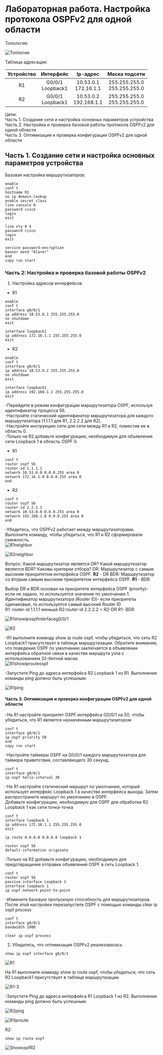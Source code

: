 # Лабораторная работа. Настройка протокола OSPFv2 для одной области

Топология:

![Топлогия](scrn/Топология.png)

Таблица адресации:

|Устройство|Интерфейс|Ip-адрес|Маска подсети|
|:--------:|:---------:|:---------:|:---------:|
|R1| G0/0/1<br/>Loopback1|10.53.0.1<br/>172.16.1.1|255.255.255.0<br/>255.255.255.0|
|R2|G0/0/1<br/>Loopback1|10.53.0.2<br/>192.168.1.1|255.255.255.0<br/>255.255.255.0|

Цели:<br>
 Часть 1. Создание сети и настройка основных параметров устройства<br/>
 Часть 2. Настройка и проверка базовой работы протокола  OSPFv2 для одной области<br/>
 Часть 3. Оптимизация и проверка конфигурации OSPFv2 для одной области


## Часть 1. Создание сети и настройка основных параметров устройства

Базовая настройка маршрутизаторов:

```
enable
conf t
hostname R1
no ip domain-lookup
enable secret class
line console 0
password cisco
login
exit

line vty 0 4
password cisco
login
exit

service password-encryption
banner motd "Alarm!"
end
copy run start
```

### Часть 2: Настройка и проверка базовой работы OSPFv2

1. Настройка адресов интерфейсов

- R1
```
enable
conf t
interface g0/0/1
ip address 10.53.0.1 255.255.255.0
no shutdown
exit

interface loopback1
ip address 172.16.1.1 255.255.255.0
exit
```

- R2

```
enable
conf t
interface g0/0/1
ip address 10.53.0.2 255.255.255.0
no shutdown
exit

interface loopback1
ip address 192.168.1.1 255.255.255.0
exit
```
-Перейдите в режим конфигурации маршрутизатора OSPF, используя идентификатор процесса 56.<br/>
-Настройте статический идентификатор маршрутизатора для каждого маршрутизатора (1.1.1.1 для R1, 2.2.2.2 для R2).<br/>
-Настройте инструкцию сети для сети между R1 и R2, поместив ее в область 0.<br/>
-Только на R2 добавьте конфигурацию, необходимую для объявления сети Loopback 1 в область OSPF 0.

- R1
```
conf t
router ospf 56
router-id 1.1.1.1
network 10.53.0.0 0.0.0.255 area 0
network 172.16.1.0 0.0.0.255 area 0
end
```
- R2
```
conf t
router ospf 56
router-id 2.2.2.2
network 10.53.0.0 0.0.0.255 area 0
network 192.168.1.0 0.0.0.255 area 0
end
```

-Убедитесь, что OSPFv2 работает между маршрутизаторами. Выполните команду, чтобы убедиться, что R1 и R2 сформировали смежность.<br/>
![R1neighbor](scrn/R1-ospf-neigbor.png)


![R2neighbor](scrn/R2-ospf-neighbor.png)

Вопрос:
Какой маршрутизатор является DR? Какой маршрутизатор является BDR? Каковы критерии отбора?
DR: Маршрутизатор с самым высоким приоритетом интерфейса OSPF. **R2** - DR
BDR: Маршрутизатор со вторым самым высоким приоритетом интерфейса OSPF. **R1** - BDR

Выбор DR и BDR основан на приоритете интерфейса OSPF (priority)- если  не задано, то используется значение по умолчанию 1.<br/>
Идентификатор маршрутизатора (Router ID)- если приоритеты  одинаковые, то используется самый высокий Router ID<br/>
R1: router-id 1.1.1.1 меньше R2:router-id 2.2.2.2 = R2-DR   R1- BDR  

![R1showipospfinterfaceg0/0/1](scrn/R1ospfinterface.png)

![R2](scrn/R2ospfinterface.png)


-R1 выполните команду show ip route ospf, чтобы убедиться, что сеть R2 Loopback1 присутствует в таблице маршрутизации. Обратите внимание, что поведение OSPF по умолчанию заключается в объявлении интерфейса обратной связи в качестве маршрута узла с использованием 32-битной маски.<br/>
![R1showiprouteospf](scrn/R1-showiprouteospf.png)

-Запустите Ping до  адреса интерфейса R2 Loopback 1 из R1. Выполнение команды ping должно быть успешным.

![R1ping](scrn/R1ping.png)


#### Часть 3. Оптимизация и проверка конфигурации OSPFv2 для одной области

-На R1 настройте приоритет OSPF интерфейса G0/0/1 на 50, чтобы убедиться, что R1 является назначенным маршрутизатором

```
conf t
interface g0/0/1
ip ospf priority 50
end
copy run start
```
-Настройте таймеры OSPF на G0/0/1 каждого маршрутизатора для таймера приветствия, составляющего 30 секунд.

```
conf t
interface g0/0/1
ip ospf hello-interval 30
```

-На R1 настройте статический маршрут по умолчанию, который использует интерфейс Loopback 1 в качестве интерфейса выхода. 
Затем распространите маршрут по умолчанию в OSPF.<br/>
Добавьте конфигурацию, необходимую для OSPF для обработки R2 Loopback 1 как сети точка-точка
```
conf t
interface loopback 1
ip address 172.16.1.1 255.255.255.0
exit

ip route 0.0.0.0 0.0.0.0 loopback 1

router ospf 56
default-information originate
```

-Только на R2 добавьте конфигурацию, необходимую для предотвращения отправки объявлений OSPF в сеть Loopback 1.
```
conf t
router ospf 56
passive-interface Loopback 1
interface loopback 1
ip ospf network point-to-point
```
-Измените базовую пропускную способность для маршрутизаторов. После этой настройки перезапустите OSPF с помощью команды clear ip ospf process 
```
conf t
interface g0/0/1
bandwidth 1000

clear ip ospf process
```
2. Убедитесь, что оптимизация OSPFv2 реализовалась

```
show ip ospf interface g0/0/1
```
![R1](scrn/R1ospfinterface2.0.png)

На R1 выполните команду show ip route ospf, чтобы убедиться, что сеть R2 Loopback1 присутствует в таблице маршрутизации

![R1-3](scrn/R1-3.png)

-Запустите Ping до адреса интерфейса R1 Loopback 1 из R2. Выполнение команды ping должно быть успешным.

![R2ping](scrn/R2pingLoopback.png)


![R1iproute](scrn/R1showiproute.png)
  
R2:
```
show ip route ospf
```
![ShowospfR2](scrn/ShowOSPFR2.png)
